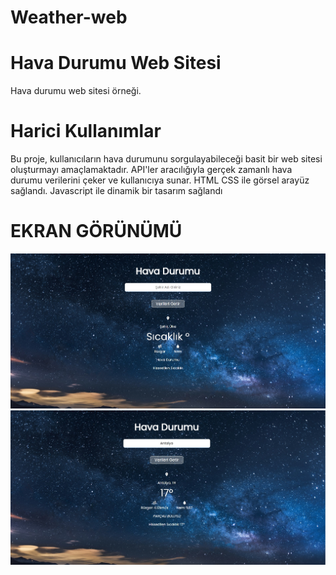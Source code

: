 # Weather-web
<h1> Hava Durumu Web Sitesi</h1>

Hava durumu web sitesi örneği.


<h1> Harici Kullanımlar </h1>

Bu proje, kullanıcıların hava durumunu sorgulayabileceği basit bir web sitesi oluşturmayı amaçlamaktadır. API'ler aracılığıyla gerçek zamanlı hava durumu verilerini çeker ve kullanıcıya sunar.
HTML CSS ile görsel arayüz sağlandı. 
Javascript ile dinamik bir tasarım sağlandı

<h1> EKRAN GÖRÜNÜMÜ</h1>

![](weather.jpg)
![](havaant.jpg)

